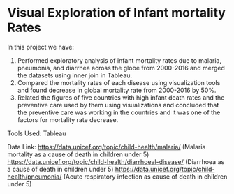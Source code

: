 # Visual Exploration of Infant mortality Rates 
In this project we have:

1. Performed exploratory analysis of infant mortality rates due to malaria, pneumonia, and diarrhea across the globe from 2000-2016 and merged the datasets using inner join in Tableau.
2. Compared the mortality rates of each disease using visualization tools and found decrease in global mortality rate from 2000-2016 by 50%.
3. Related the figures of five countries with high infant death rates and the preventive care used by them using visualizations and concluded that the preventive care was working in the countries and it was one of the factors for mortality rate decrease.

Tools Used: Tableau

Data Link: https://data.unicef.org/topic/child-health/malaria/  (Malaria mortality as a cause of death in children under 5)
           https://data.unicef.org/topic/child-health/diarrhoeal-disease/ (Diarrhoea as a cause of death in children under 5)
           https://data.unicef.org/topic/child-health/pneumonia/  (Acute respiratory infection as cause of death in children under 5)
           
